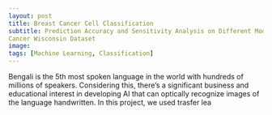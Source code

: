 ```yaml
---
layout: post
title: Breast Cancer Cell Classification
subtitle: Prediction Accuracy and Sensitivity Analysis on Different Models for Breast
Cancer Wisconsin Dataset
image: 
tags: [Machine Learning, Classification]
---
```



Bengali is the 5th most spoken language in the world with hundreds of millions of speakers. Considering this, there’s a significant business and educational interest in developing AI that can optically recognize images of the language handwritten. In this project, we used trasfer lea
